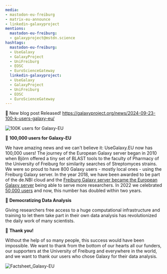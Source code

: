 ```yaml
---
media:
- mastodon-eu-freiburg
- matrix-eu-announce
- linkedin-galaxyproject
mentions:
  mastodon-eu-freiburg:
  - galaxyproject@mstdn.science
hashtags:
  mastodon-eu-freiburg:
  - UseGalaxy
  - GalaxyProject
  - UniFreiburg
  - EOSC
  - EuroScienceGateway
  linkedin-galaxyproject:
  - UseGalaxy
  - GalaxyProject
  - UniFreiburg
  - EOSC
  - EuroScienceGateway
---
```

📝 New blog post Released!
https://galaxyproject.org/news/2024-09-23-100-k-users-galaxy-eu/

![100K users for Galaxy-EU](https://galaxyproject.org/news/2024-09-23-100-k-users-galaxy-eu/100K.png)

🚀 **100,000 users for Galaxy\-EU**

We have amazing news and we can't believe it: UseGalaxy.EU now has 100,000 users!
The journey of the European Galaxy server began in 2010 when Björn offered a tiny set of BLAST tools to the faculty of Pharmacy of the University of Freiburg for similarity searches of Streptomyces strains. We were so proud to have 800 Galaxy users \- mostly local ones \- using the Freiburg Galaxy server. In the year 2018, we have been awarded to be part of the de.NBI cloud and the [Freiburg Galaxy server became the European Galaxy server](https://usegalaxy-eu.github.io/posts/2018/03/15/usegalaxy-eu) being able to serve more researchers. In 2022 we celebrated [50,000 users](https://galaxyproject.org/news/2022-06-23-reached-50000-users) and now, this number has doubled within two years.

🌟 **Democratizing Data Analysis**

Giving researchers free access to a huge computational infrastructure and training to let them take part in their own data analysis has revolutionized the daily work of many scientists.

🌟 **Thank you!**

Without the help of so many people, this success would have been impossible. We want to thank from the bottom of our hearts all our funders, our supporters at the University of Freiburg and everywhere in the world, and we want to thank our users who chose Galaxy for their data analysis.

![Factsheet_Galaxy-EU](https://galaxyproject.org/news/2024-09-23-100-k-users-galaxy-eu/factsheet_july.png)
